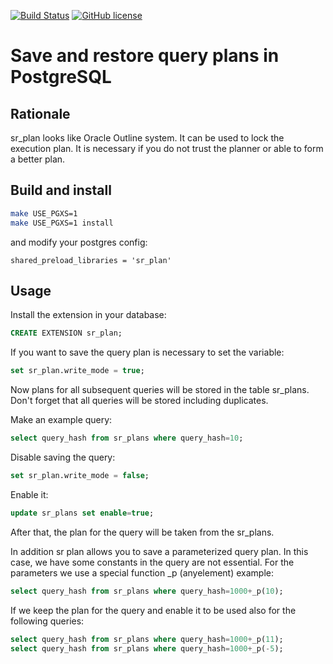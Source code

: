 [![Build Status](https://travis-ci.org/postgrespro/sr_plan.svg?branch=master)](https://travis-ci.org/postgrespro/sr_plan)
[![GitHub license](https://img.shields.io/badge/license-PostgreSQL-blue.svg)](https://raw.githubusercontent.com/postgrespro/sr_plan/master/LICENSE)


# Save and restore query plans in PostgreSQL

## Rationale

sr_plan looks like Oracle Outline system. It can be used to lock the execution plan. It is necessary if you do not trust the planner or able to form a better plan.

## Build and install

```bash
make USE_PGXS=1
make USE_PGXS=1 install
```

and modify your postgres config:
```
shared_preload_libraries = 'sr_plan'
```

## Usage

Install the extension in your database:

```SQL
CREATE EXTENSION sr_plan;
```
If you want to save the query plan is necessary to set the variable:

```SQL
set sr_plan.write_mode = true;
```

Now plans for all subsequent queries will be stored in the table sr_plans.
Don't forget that all queries will be stored including duplicates.

Make an example query:
```SQL
select query_hash from sr_plans where query_hash=10;
```

Disable saving the query:
```SQL
set sr_plan.write_mode = false;
```

Enable it:

```SQL
update sr_plans set enable=true;
```

After that, the plan for the query will be taken from the sr_plans.

In addition sr plan allows you to save a parameterized query plan.
In this case, we have some constants in the query are not essential.
For the parameters we use a special function _p (anyelement) example:

```SQL
select query_hash from sr_plans where query_hash=1000+_p(10);
```

If we keep the plan for the query and enable it to be used also for the following queries:

```SQL
select query_hash from sr_plans where query_hash=1000+_p(11);
select query_hash from sr_plans where query_hash=1000+_p(-5);
```
